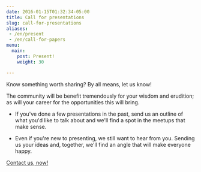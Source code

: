 ```yaml
---
date: 2016-01-15T01:32:34-05:00
title: Call for presentations
slug: call-for-presentations
aliases:
 - /en/present
 - /en/call-for-papers
menu:
  main:
    post: Present!
    weight: 30

---
```


Know something worth sharing? By all means, let us know!

The community will be benefit tremendously for your wisdom and erudition; as will your career for
the opportunities this will bring.

* If you've done a few presentations in the past, send us an outline of what you'd
  like to talk about and we'll find a spot in the meetups that make sense.

* Even if you're new to presenting, we still want to hear from you. Sending us your ideas and, 
  together, we'll find an angle that will make everyone happy.

<div class="align-center">
    <a href="mailto:alex@bourget.cc"><paper-button class="primary" raised>Contact us, now!</paper-button></a>
</div>
